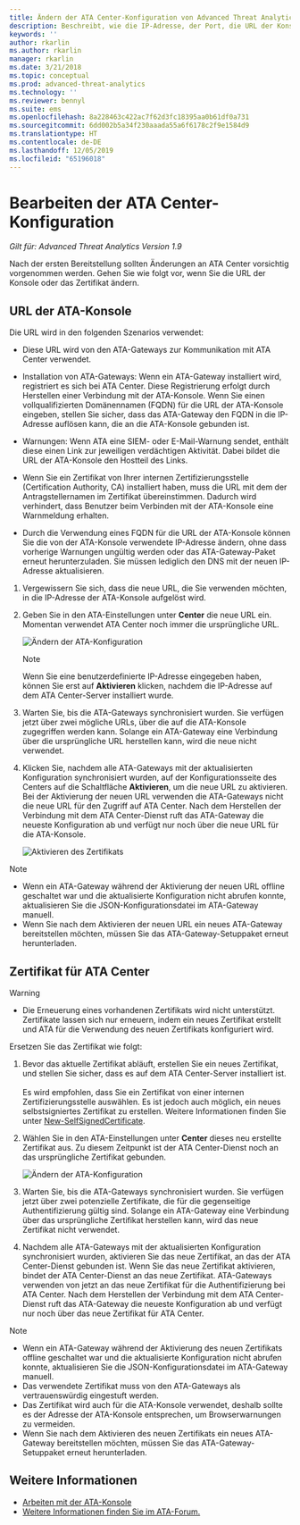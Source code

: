 ```yaml
---
title: Ändern der ATA Center-Konfiguration von Advanced Threat Analytics | Microsoft-Dokumentation
description: Beschreibt, wie die IP-Adresse, der Port, die URL der Konsole oder das Zertifikat für ATA Center geändert werden.
keywords: ''
author: rkarlin
ms.author: rkarlin
manager: rkarlin
ms.date: 3/21/2018
ms.topic: conceptual
ms.prod: advanced-threat-analytics
ms.technology: ''
ms.reviewer: bennyl
ms.suite: ems
ms.openlocfilehash: 8a228463c422ac7f62d3fc18395aa0b61df0a731
ms.sourcegitcommit: 6dd002b5a34f230aaada55a6f6178c2f9e1584d9
ms.translationtype: HT
ms.contentlocale: de-DE
ms.lasthandoff: 12/05/2019
ms.locfileid: "65196018"
---
```

# <a name="modifying-the-ata-center-configuration"></a>Bearbeiten der ATA Center-Konfiguration



*Gilt für: Advanced Threat Analytics Version 1.9*

Nach der ersten Bereitstellung sollten Änderungen an ATA Center vorsichtig vorgenommen werden. Gehen Sie wie folgt vor, wenn Sie die URL der Konsole oder das Zertifikat ändern.

## <a name="the-ata-console-url"></a>URL der ATA-Konsole

Die URL wird in den folgenden Szenarios verwendet:

-   Diese URL wird von den ATA-Gateways zur Kommunikation mit ATA Center verwendet.

- Installation von ATA-Gateways: Wenn ein ATA-Gateway installiert wird, registriert es sich bei ATA Center. Diese Registrierung erfolgt durch Herstellen einer Verbindung mit der ATA-Konsole. Wenn Sie einen vollqualifizierten Domänennamen (FQDN) für die URL der ATA-Konsole eingeben, stellen Sie sicher, dass das ATA-Gateway den FQDN in die IP-Adresse auflösen kann, die an die ATA-Konsole gebunden ist.

-   Warnungen: Wenn ATA eine SIEM- oder E-Mail-Warnung sendet, enthält diese einen Link zur jeweiligen verdächtigen Aktivität. Dabei bildet die URL der ATA-Konsole den Hostteil des Links.

-   Wenn Sie ein Zertifikat von Ihrer internen Zertifizierungsstelle (Certification Authority, CA) installiert haben, muss die URL mit dem der Antragstellernamen im Zertifikat übereinstimmen. Dadurch wird verhindert, dass Benutzer beim Verbinden mit der ATA-Konsole eine Warnmeldung erhalten.

-   Durch die Verwendung eines FQDN für die URL der ATA-Konsole können Sie die von der ATA-Konsole verwendete IP-Adresse ändern, ohne dass vorherige Warnungen ungültig werden oder das ATA-Gateway-Paket erneut herunterzuladen. Sie müssen lediglich den DNS mit der neuen IP-Adresse aktualisieren.

1. Vergewissern Sie sich, dass die neue URL, die Sie verwenden möchten, in die IP-Adresse der ATA-Konsole aufgelöst wird.

2. Geben Sie in den ATA-Einstellungen unter **Center** die neue URL ein. Momentan verwendet ATA Center noch immer die ursprüngliche URL. 

   ![Ändern der ATA-Konfiguration](media/change-center-config.png)

   > [!NOTE]
   > Wenn Sie eine benutzerdefinierte IP-Adresse eingegeben haben, können Sie erst auf **Aktivieren** klicken, nachdem die IP-Adresse auf dem ATA Center-Server installiert wurde.
    
3. Warten Sie, bis die ATA-Gateways synchronisiert wurden. Sie verfügen jetzt über zwei mögliche URLs, über die auf die ATA-Konsole zugegriffen werden kann. Solange ein ATA-Gateway eine Verbindung über die ursprüngliche URL herstellen kann, wird die neue nicht verwendet.

4. Klicken Sie, nachdem alle ATA-Gateways mit der aktualisierten Konfiguration synchronisiert wurden, auf der Konfigurationsseite des Centers auf die Schaltfläche **Aktivieren**, um die neue URL zu aktivieren. Bei der Aktivierung der neuen URL verwenden die ATA-Gateways nicht die neue URL für den Zugriff auf ATA Center. Nach dem Herstellen der Verbindung mit dem ATA Center-Dienst ruft das ATA-Gateway die neueste Konfiguration ab und verfügt nur noch über die neue URL für die ATA-Konsole. 

   ![Aktivieren des Zertifikats](media/center-activation.png)

> [!NOTE]
> -   Wenn ein ATA-Gateway während der Aktivierung der neuen URL offline geschaltet war und die aktualisierte Konfiguration nicht abrufen konnte, aktualisieren Sie die JSON-Konfigurationsdatei im ATA-Gateway manuell.
> -   Wenn Sie nach dem Aktivieren der neuen URL ein neues ATA-Gateway bereitstellen möchten, müssen Sie das ATA-Gateway-Setuppaket erneut herunterladen.


## <a name="the-ata-center-certificate"></a>Zertifikat für ATA Center

> [!WARNING]
> - Die Erneuerung eines vorhandenen Zertifikats wird nicht unterstützt. Zertifikate lassen sich nur erneuern, indem ein neues Zertifikat erstellt und ATA für die Verwendung des neuen Zertifikats konfiguriert wird.


Ersetzen Sie das Zertifikat wie folgt:

1. Bevor das aktuelle Zertifikat abläuft, erstellen Sie ein neues Zertifikat, und stellen Sie sicher, dass es auf dem ATA Center-Server installiert ist. <br></br>Es wird empfohlen, dass Sie ein Zertifikat von einer internen Zertifizierungsstelle auswählen. Es ist jedoch auch möglich, ein neues selbstsigniertes Zertifikat zu erstellen. Weitere Informationen finden Sie unter [New-SelfSignedCertificate](https://technet.microsoft.com/itpro/powershell/windows/pkiclient/new-selfsignedcertificate).

2. Wählen Sie in den ATA-Einstellungen unter **Center** dieses neu erstellte Zertifikat aus. Zu diesem Zeitpunkt ist der ATA Center-Dienst noch an das ursprüngliche Zertifikat gebunden. 

   ![Ändern der ATA-Konfiguration](media/change-center-config.png)

3. Warten Sie, bis die ATA-Gateways synchronisiert wurden. Sie verfügen jetzt über zwei potenzielle Zertifikate, die für die gegenseitige Authentifizierung gültig sind. Solange ein ATA-Gateway eine Verbindung über das ursprüngliche Zertifikat herstellen kann, wird das neue Zertifikat nicht verwendet.

4. Nachdem alle ATA-Gateways mit der aktualisierten Konfiguration synchronisiert wurden, aktivieren Sie das neue Zertifikat, an das der ATA Center-Dienst gebunden ist. Wenn Sie das neue Zertifikat aktivieren, bindet der ATA Center-Dienst an das neue Zertifikat. ATA-Gateways verwenden von jetzt an das neue Zertifikat für die Authentifizierung bei ATA Center. Nach dem Herstellen der Verbindung mit dem ATA Center-Dienst ruft das ATA-Gateway die neueste Konfiguration ab und verfügt nur noch über das neue Zertifikat für ATA Center. 

> [!NOTE]
> -   Wenn ein ATA-Gateway während der Aktivierung des neuen Zertifikats offline geschaltet war und die aktualisierte Konfiguration nicht abrufen konnte, aktualisieren Sie die JSON-Konfigurationsdatei im ATA-Gateway manuell.
> -   Das verwendete Zertifikat muss von den ATA-Gateways als vertrauenswürdig eingestuft werden.
> -   Das Zertifikat wird auch für die ATA-Konsole verwendet, deshalb sollte es der Adresse der ATA-Konsole entsprechen, um Browserwarnungen zu vermeiden.
> -   Wenn Sie nach dem Aktivieren des neuen Zertifikats ein neues ATA-Gateway bereitstellen möchten, müssen Sie das ATA-Gateway-Setuppaket erneut herunterladen.



 
## <a name="see-also"></a>Weitere Informationen
- [Arbeiten mit der ATA-Konsole](working-with-ata-console.md)
- [Weitere Informationen finden Sie im ATA-Forum.](https://aka.ms/ata-forum)
